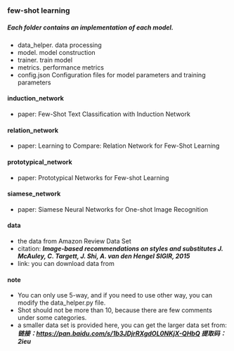 ### few-shot learning
##### Each folder contains an implementation of each model.
* data_helper. data processing
* model. model construction
* trainer. train model
* metrics. performance metrics
* config.json  Configuration files for model parameters and training parameters

#### induction_network
* paper: Few-Shot Text Classification with Induction Network

#### relation_network
* paper: Learning to Compare: Relation Network for Few-Shot Learning

#### prototypical_network
* paper: Prototypical Networks for Few-shot Learning

#### siamese_network
* paper: Siamese Neural Networks for One-shot Image Recognition


#### data
* the data from Amazon Review Data Set 
* citation: ***Image-based recommendations on styles and substitutes J. McAuley, C. Targett, J. Shi, A. van den Hengel SIGIR, 2015***
* link: you can download data from 

#### note
 
* You can only use 5-way, and if you need to use other way, you can modify the data_helper.py file.
* Shot should not be more than 10, because there are few comments under some categories. 
* a smaller data set is provided here, you can get the larger data set from: ***链接：https://pan.baidu.com/s/1b3JDjrRXgdOL0NKjX-QHbQ 
提取码：2ieu***